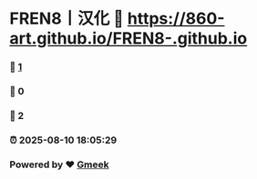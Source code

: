 # FREN8丨汉化 :link: https://860-art.github.io/FREN8-.github.io 
### :page_facing_up: [1](https://860-art.github.io/FREN8-.github.io/tag.html) 
### :speech_balloon: 0 
### :hibiscus: 2 
### :alarm_clock: 2025-08-10 18:05:29 
### Powered by :heart: [Gmeek](https://github.com/Meekdai/Gmeek)

